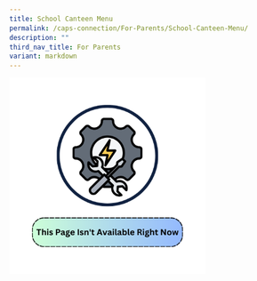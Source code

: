 ```yaml
---
title: School Canteen Menu
permalink: /caps-connection/For-Parents/School-Canteen-Menu/
description: ""
third_nav_title: For Parents
variant: markdown
---
```

<img src="/images/This_page_isnt_available_error_msg_icon_for_school_website.png" style="width:70%">